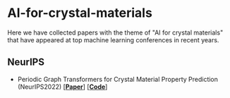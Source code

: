 # AI-for-crystal-materials
Here we have collected papers with the theme of "AI for crystal materials" that have appeared at top machine learning conferences in recent years.

## NeurIPS

- Periodic Graph Transformers for Crystal Material Property Prediction (NeurIPS2022) [[**Paper**](https://proceedings.neurips.cc/paper_files/paper/2022/hash/6145c70a4a4bf353a31ac5496a72a72d-Abstract-Conference.html)]
            [[**Code**](https://github.com/YKQ98/Matformer)]
